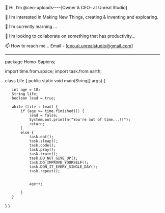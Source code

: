 👋 Hi, I’m @ceo-uploads----[Owner & CEO- at Unreal Studio]                                                                                 

👀 I’m interested in Making New Things, creating  & inventing and exploaring.

🌱 I’m currently learning ... 

💞️ I’m looking to collaborate on something that has productivity...

📫 How to reach me .. Email - [ceo.at.unrealstudio@gmail.com]



---------------------------------------------------------------------------

 package Homo-Sapiens;

 import time.from.space;
 import task.from.earth;

 class Life {
   public static void main(String[] args) {
       
       

       int age = 18;
       String life;
       boolean lead = true;

       while (life : lead) {
           if (age >= time.finished()) {
               lead = false;
               System.out.println("You're out of time...!!");
               return;
           }
           else {
               task.eat();
               task.sleap();
               task.code();
               task.pray();
               task.train();
               task.DO_NOT_GIVE_UP();
               task.DO_IMPROVE_YOURSELF();
               task.DON_IT_EVERY_SINGLE_DAY();
               task.repeat();


               age++;
               
           }
       }
   }
}
